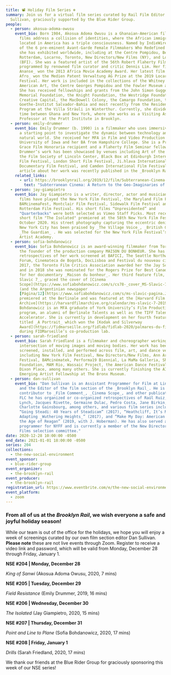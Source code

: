 ```yaml
---
title: 📽 Holiday Film Series ❄️
summary: Join us for a virtual film series curated by Rail Film Editor Dan
  Sullivan, graciously supported by the Blue Rider Group.
people:
  - person: akosua-adoma-owusu
    event_bio: Born 1984, Akosua Adoma Owusu is a Ghanaian-American filmmaker whose
      films address a collision of identities, where the African immigrant
      located in America has a triple consciousness. Named by IndieWire as one
      of the 6 pre-eminent Avant-Garde Female Filmmakers Who Redefined Cinema,
      she has exhibited worldwide, including at the Centre Pompidou, Berlinale,
      Rotterdam, Locarno, Toronto, New Directors/New Films (NY), and London
      (BFI). She was a featured artist of the 56th Robert Flaherty Film Seminar
      programmed by renowned film curator and critic Dennis Lim. Her film _Kwaku
      Ananse_ won the 2013 Africa Movie Academy Award. Her latest film _White
      Afro_ won the Medien Patent Verwaltung AG Prize at the 2019 Locarno Film
      Festival. Her work is included in the collections of the Whitney Museum of
      American Art, the Centre Georges Pompidou and the Fowler Museum at UCLA.
      She has received fellowships and grants from the John Simon Guggenheim
      Memorial Foundation, the Knight Foundation, the Westridge Foundation,
      Creative Capital, the MacDowell Colony, the Camargo Foundation, the
      Goethe-Institut Salvador-Bahia and most recently from the Residency
      Program at the Villa Sträuli in Winterthur. Currently, she divides her
      time between Ghana and New York, where she works as a Visiting Assistant
      Professor at the Pratt Institute in Brooklyn.
  - person: emily-drummer
    event_bio: Emily Drummer (b. 1990) is a filmmaker who uses immersive research as
      a starting point to investigate the dynamic between technology and the
      natural world. She received her MFA in Film and Video Production from the
      University of Iowa and her BA from Hampshire College. She is a Princess
      Grace Film Honoraria recipient and a Flaherty Film Seminar fellow.
      Drummer’s work has been showcased by venues including Art of the Real at
      the Film Society of Lincoln Center, Black Box at Edinburgh International
      Film Festival, London Short Film Festival, Ji.hlava International
      Documentary Film Festival, and Camden International Film Festival. An
      article about her work was recently published in the _Brooklyn Rail_.
    related_links:
      - url: https://brooklynrail.org/2019/12/film/Subterranean-Cinema-A-Return-to-the-Geo-Imaginaries-of-the-Hollow-Earth
        text: "Subterranean Cinema: A Return to the Geo-Imaginaries of the Hollow Earth"
  - person: jay-giampietro
    event_bio: Jay Giampietro is a writer, director, actor and musician whose short
      films have played the New York Film Festival, the Maryland Film Festival,
      BAMcinemaFest, Montclair Film Festival, Sidewalk Film Festival and
      Rotterdam Film Festival. His short films “Unpresidented” and
      "Quarterbacks" were both selected as Vimeo Staff Picks. Most recently, his
      short film "The Isolated" premiered at the 58th New York Film Festival in
      October 2020. His street photography capturing the eccentric denizens of
      New York City has been praised by _The Village Voice_, _British GQ_, and
      _The Guardian_ . He was selected for the New York Film Festival’s 2016
      Artist Academy.
  - person: sofia-bohdanowicz
    event_bio: Sofia Bohdanowicz is an award-winning filmmaker from Toronto, she is
      the founder of the production company MAISON DU BONHEUR. She has had
      retrospectives of her work screened at BAFICI, The Seattle Northwest Film
      Forum, Cinemateca de Bogotà, DocLisboa and Festival du nouveau cinéma. In
      2017, the Toronto Film Critics Association awarded her the Jay Scott Prize
      and in 2018 she was nominated for the Rogers Prize for Best Canadian Film
      for her documentary _Maison du bonheur_. Her third feature film, _MS
      Slavic 7_, graced the cover of [Cinema
      Scope](https://www.sofiabohdanowicz.com/s/cs78-_cover_MS-Slavic-7.pdf)
      (and the Argentinian newspaper
      [Página/12](https://www.sofiabohdanowicz.com/s/ms-slavic-pagina.JPG)),
      premiered at the Berlinale and was featured at the [Harvard Film
      Archive](https://harvardfilmarchive.org/calendar/ms-slavic-7-2019-09).
      Bohdanowicz is an MFA graduate of York University’s Film Production
      program, an alumni of Berlinale Talents as well as the TIFF Talent
      Accelerator. She is currently in development on her fourth feature film
      titled _A Portrait_ which won the [Kodak and Silverway
      Award](https://fidmarseille.org/fidlab/fidlab-2020/palmares-du-fidlab-2020/)
      during FIDMarseille’s co-production lab.
  - person: sarah-friedland
    event_bio: Sarah Friedland is a filmmaker and choreographer working at the
      intersection of moving images and moving bodies. Her work has been
      screened, installed, and performed across film, art, and dance venues
      including New York Film Festival, New Directors/New Films, Ann Arbor Film
      Festival, BAMcinématek, Performa19 Biennial, La MaMa Galleria, Sharjah Art
      Foundation, MAM Rio, Wassaic Project, the American Dance Festival and
      Dixon Place, among many others. She is currently finishing the AIM
      Emerging Artist Fellowship at The Bronx Museum.
  - person: dan-sullivan
    event_bio: "Dan Sullivan is an Assistant Programmer for Film at Lincoln Center
      and the Editor of the film section of the _Brooklyn Rail_. He is a
      contributor to _Film Comment_, _Cinema Scope_, and other publications. At
      FLC he has organized or co-organized retrospectives of Raúl Ruiz, David
      Lynch, Jacques Rivette, Germaine Dulac, Pedro Costa, Jane Birkin, and
      Charlotte Gainsbourg, among others, and various film series including
      “Going Steadi: 40 Years of Steadicam” (2017), “Heathcliff, It’s Me:
      Adapting _Wuthering Heights_” (2017), and “Make My Day: American Movies in
      the Age of Reagan” (2019, with J. Hoberman). He has also served as a
      programmer for NYFF and is currently a member of the New Directors/New
      Films selection committee."
date: 2020-12-28 10:00:00 -0500
end_date: 2021-01-01 18:00:00 -0500
series: 204
collections:
  - the-new-social-environment
event_sponsor:
  - blue-rider-group
event_organizer:
  - the-brooklyn-rail
event_producer:
  - the-brooklyn-rail
registration_url: https://www.eventbrite.com/e/the-new-social-environment-204-208-holiday-film-series-tickets-133876565411
event_platform:
  - zoom
---
```

### From all of us at the *Brooklyn Rail*, we wish everyone a safe and joyful holiday season!

While our team is out of the office for the holidays, we hope you will enjoy a week of screenings curated by our own film section editor Dan Sullivan. **Please note** these are not live events through Zoom. Register to receive a video link and password, which will be valid from Monday, December 28 through Friday, January 1. 

**NSE #204 | Monday, December 28**

*King of Sanwi* (Akosua Adoma Owusu, 2020, 7 mins)

**NSE #205 | Tuesday, December 29**

*Field Resistance* (Emily Drummer, 2019, 16 mins)

**NSE #206 | Wednesday, December 30**

*The Isolated* (Jay Giampietro, 2020, 15 mins)

**NSE #207 | Thursday, December 31**

*Point and Line to Plane* (Sofia Bohdanowicz, 2020, 17 mins)

**NSE #208 | Friday, January 1** 

*Drills* (Sarah Friedland, 2020, 17 mins)

We thank our friends at the Blue Rider Group for graciously sponsoring this week of our NSE series!